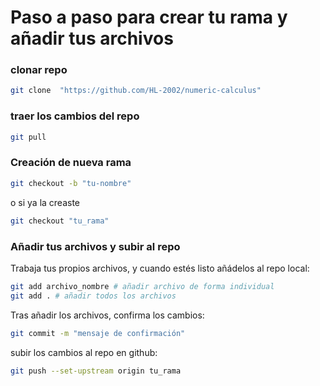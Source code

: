# Paso a paso para crear tu rama y añadir tus archivos

### clonar repo
```bash
git clone  "https://github.com/HL-2002/numeric-calculus"
```

### traer los cambios del repo
```bash
git pull
```

### Creación de nueva rama 

```bash
git checkout -b "tu-nombre"
```
o  si ya la creaste

```bash
git checkout "tu_rama"
```


### Añadir tus archivos y subir al repo

Trabaja tus propios archivos, y cuando estés listo añádelos al repo local:
```bash
git add archivo_nombre # añadir archivo de forma individual 
git add . # añadir todos los archivos 
```

Tras añadir los archivos, confirma los cambios:
```bash
git commit -m "mensaje de confirmación"
```

subir los cambios al repo en github:
```bash
git push --set-upstream origin tu_rama
```

